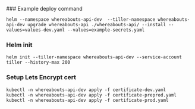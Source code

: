 
### Example deploy command
```
helm --namespace whereabouts-api-dev  --tiller-namespace whereabouts-api-dev upgrade whereabouts-api ./whereabouts-api/ --install --values=values-dev.yaml --values=example-secrets.yaml
```

### Helm init

```
helm init --tiller-namespace whereabouts-api-dev --service-account tiller --history-max 200
```

### Setup Lets Encrypt cert

```
kubectl -n whereabouts-api-dev apply -f certificate-dev.yaml
kubectl -n whereabouts-api-dev apply -f certificate-preprod.yaml
kubectl -n whereabouts-api-dev apply -f certificate-prod.yaml
```
